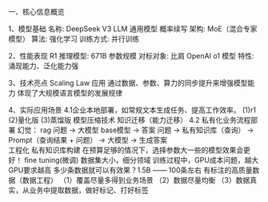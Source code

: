 一、核心信息概览

1、模型基础
    名称: DeepSeek V3 LLM 通用模型   概率续写
    架构: MoE（混合专家模型）
    算法: 强化学习
    训练方式: 并行训练

2、性能表现
    R1 推理模型: 671B 参数规模
    对标对象: 比肩 OpenAI o1 模型
    特性: 涌现能力、泛化能力强

3、技术亮点
    Scaling Law 应用
        通过数据、参数、算力的同步提升来增强模型能力
        体现了大规模语言模型的发展规律

4、实际应用场景
    4.1企业本地部署，如常规文本生成任务、提高工作效率。
        (1)r1
        (2)量化版
        (3)蒸馏版
            模型压缩技术
            知识迁移（能力迁移）
    4.2 私有化业务流程部署
        幻觉：
         rag
            问题 → 大模型 base模型 → 答案
            问题 → 私有知识库（查询） → Prompt（查询结果 + 问题） → 大模型 → 生成答案      
        工程化
            私有知识库构建
            在预算足够的情况下，选择参数大一些的模型效果会更好！ 
         fine tuning(微调)
            数据集大小，细分领域
            训练过程中，GPU成本问题，越大GPU要求越高
            多少条数据就可以有效果？1.5B —— 100条左右
            有标注的高质量数据（数据工程）
                （1）覆盖尽量多得到业务场景
                （2）数据尽量均衡
                （3）数据真实，从业务中提取数据，做好标记、打好标签
